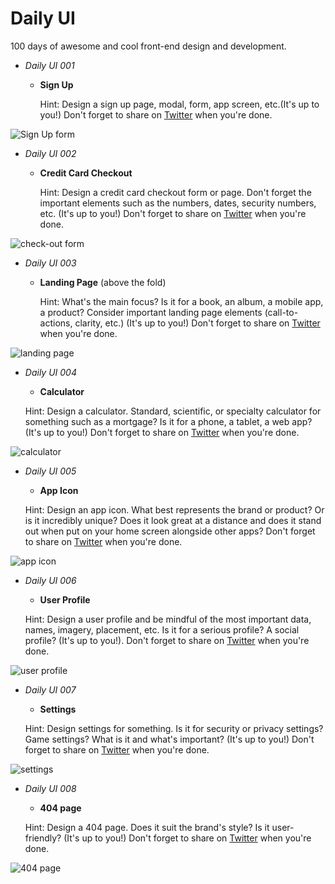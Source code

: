 # Daily UI
100 days of awesome and cool front-end design and development.

* _Daily UI 001_

    * **Sign Up**
    
        Hint: Design a sign up page, modal, form, app screen, etc.(It's up to you!)
        Don't forget to share on [Twitter](https://twitter.com/MosesOkemwa) when you're done.
            
![Sign Up form](img/shots/Screenshot1.png)


* _Daily UI 002_

    * **Credit Card Checkout**

        Hint: Design a credit card checkout form or page.
        Don't forget the important elements such as the numbers, dates, security numbers, etc. (It's up to you!)
        Don't forget to share on [Twitter](https://twitter.com/MosesOkemwa) when you're done.

![check-out form](img/shots/Screenshot2.png)


* _Daily UI 003_

    * **Landing Page** (above the fold)

        Hint: What's the main focus?
        Is it for a book, an album, a mobile app, a product?
        Consider important landing page elements
        (call-to-actions, clarity, etc.)
        (It's up to you!) Don't forget to share on [Twitter](https://twitter.com/MosesOkemwa) when you're done.

![landing page](img/shots/Screenshot3.png)

* _Daily UI 004_

    * **Calculator**

    Hint: Design a calculator. Standard, scientific, or specialty calculator for something such as a mortgage? 
    Is it for a phone, a tablet, a web app? (It's up to you!)
    Don't forget to share on [Twitter](https://twitter.com/MosesOkemwa) when you're done.
    
![calculator](img/shots/Screenshot4.png)

* _Daily UI 005_

    * **App Icon**
    
    Hint: Design an app icon.
    What best represents the brand or product? Or is it incredibly unique?
    Does it look great at a distance and does it stand out when put on your home screen alongside other apps?
    Don't forget to share on [Twitter](https://twitter.com/MosesOkemwa) when you're done.

![app icon](img/shots/Screenshot5.png)

* _Daily UI 006_

    * **User Profile**
 
    Hint: Design a user profile and be mindful of the most important data, names, imagery, placement, etc.
    Is it for a serious profile? A social profile? (It's up to you!).
    Don't forget to share on [Twitter](https://twitter.com/MosesOkemwa) when you're done.
    
![user profile](img/shots/Screenshot6.png)


* _Daily UI 007_

    * **Settings**
    
    Hint: Design settings for something.
    Is it for security or privacy settings? Game settings? What is it and what's important? (It's up to you!)
    Don't forget to share on [Twitter](https://twitter.com/MosesOkemwa) when you're done.
    
![settings](img/shots/Screenshot7.png)


* _Daily UI 008_

    * **404 page**
    
    Hint: Design a 404 page. Does it suit the brand's style? Is it user-friendly? (It's up to you!)
    Don't forget to share on [Twitter](https://twitter.com/MosesOkemwa) when you're done.

![404 page](img/shots/Screenshot8.png)